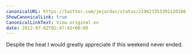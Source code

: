 ```yaml
---
canonicalURL: https://twitter.com/jmjordan/status/219623353391120386
ShowCanonicalLink: true
CanonicalLinkText: View original on
date: 2012-07-02T02:47:42+00:00
---
```

Despite the heat I would greatly appreciate if this weekend never ended.